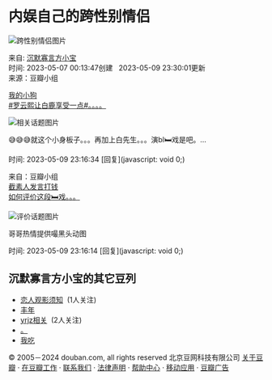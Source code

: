 # 内娱自己的跨性别情侣

![跨性别情侣图片](https://img9.doubanio.com/view/elanor_image/raw/public/Q1FI1UO4.jpg)

来自: [沉默寡言方小宝](https://www.douban.com/people/220637570/)  
时间: 2023-05-07 00:13:47创建   2023-05-09 23:30:01更新  
来源：豆瓣小组

[我的小狗](https://www.douban.com/people/240568403/)  
[#罗云熙让白鹿享受一点#。。。。](https://www.douban.com/group/topic/288183517/)  

![相关话题图片](https://img9.doubanio.com/view/group_topic/large/public/p607553384.jpg)

😅😅😅就这个小身板子。。。再加上白先生。。。演bl🛏戏是吧。...

时间: 2023-05-09 23:16:34 [回复](javascript: void 0;)  

来自：豆瓣小组  
[截素人发言打钱](https://www.douban.com/people/140105888/)  
[如何评价这段🛏️戏。。。](https://www.douban.com/group/topic/288177618/)  

![评价话题图片](https://img3.doubanio.com/view/group_topic/large/public/p607536282.jpg)

哥哥热情提供嘬黑头动图

时间: 2023-05-09 23:16:14 [回复](javascript: void 0;)  

## 沉默寡言方小宝的其它豆列

- [恋人观影须知](https://www.douban.com/doulist/146481374/)  (1人关注)
- [丰年](https://www.douban.com/doulist/153101516/)
- [yrjz相关](https://www.douban.com/doulist/156569222/)  (2人关注)
- [。](https://www.douban.com/doulist/143903731/)
- [我吃](https://www.douban.com/doulist/131875472/) 

© 2005－2024 douban.com, all rights reserved 北京豆网科技有限公司 [关于豆瓣](https://www.douban.com/about) · [在豆瓣工作](https://www.douban.com/jobs) · [联系我们](https://www.douban.com/about?topic=contactus) · [法律声明](https://www.douban.com/about/legal) · [帮助中心](https://help.douban.com/?app=main) · [移动应用](https://www.douban.com/doubanapp/) · [豆瓣广告](https://www.douban.com/partner/)
<!-- tcd_original_link https://m.douban.com/doulist/154996137/ -->
